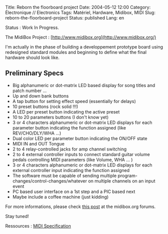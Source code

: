 Title: Reborn the floorboard project
Date: 2004-05-12 12:00
Category: Électronique // Electronics
Tags: Matériel, Hardware, Midibox, MIDI
Slug: reborn-the-floorboard-project
Status: published
Lang: en

Status : Work In Progress.

The MidiBox Project : [http://www.midibox.org](http://www.midibox.org/)

I'm actually in the phase of building a developpement prototype board
using redesigned standard modules and beginning to define what the final
hardware should look like.

Preliminary Specs
-----------------

-   Big alphanumeric or dot-matrix LED based display for song titles and
    patch number ...
-   Up and down bank buttons
-   A tap button for setting effect speed (essentially for delays)
-   10 preset buttons (rock solid !!!)
-   A LED per preset button indicating the active preset
-   10 to 20 parameters buttons (I don't know yet)
-   3 or 4 characters alphanumeric or dot-matrix LED displays for each
    parameter button indicating the function assigned (like
    REV/CHO/DLY/WHA ...)
-   Dual color LED per parameter button indicating the ON/OFF state
-   MIDI IN and OUT Tongue
-   2 to 4 relay-controlled jacks for amp channel switching
-   2 to 4 external controller inputs to connect standard guitar volume
    pedals controlling MIDI parameters (like Volume, WHA ... )
-   3 or 4 characters alphanumeric or dot-matrix LED displays for each
    external controller input indicating the function assigned
-   The software must be capable of sending multiple
    program-changes/control-changes/whatever on multiple channels on an
    input event
-   PC based user interface on a 1st step and a PIC based next
-   Maybe include a coffee machine (just kidding)

For more informations, please check [this
post](http://forum.midibox.org/index.php?topic=3705.0) at the
midibox.org forums.

Stay tuned!

Ressources : [MIDI
Specification](/files/MIDI_Specification.pdf)
